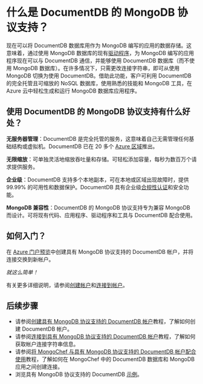 <properties
    pageTitle="什么是 DocumentDB 的 MongoDB 协议支持？| Azure"
    description="什么是 DocumentDB 的 MongoDB 协议支持？ 借助它，可将 Azure DocumentDB（托管的基于云的服务）用作为 MongoDB 编写的应用的数据存储。"
    keywords="什么是 MongoDB"
    services="documentdb"
    author="AndrewHoh"
    manager="jhubbard"
    editor=""
    documentationcenter="" />
<tags
    ms.assetid="4afaf40d-c560-42e0-83b4-a64d94671f0a"
    ms.service="documentdb"
    ms.workload="data-services"
    ms.tgt_pltfrm="na"
    ms.devlang="na"
    ms.topic="article"
    ms.date="01/16/2017"
    wacn.date="03/22/2017"
    ms.author="anhoh" />  


# 什么是 DocumentDB 的 MongoDB 协议支持？

现在可以将 DocumentDB 数据库用作为 MongoDB 编写的应用的数据存储。这意味着，通过使用 MongoDB 数据库的现有[驱动程序](https://docs.mongodb.org/ecosystem/drivers/)，为 MongoDB 编写的应用程序现在可以与 DocumentDB 通信，并能够使用 DocumentDB 数据库（而不使用 MongoDB 数据库）。在许多情况下，只需更改连接字符串，即可从使用 MongoDB 切换为使用 DocumentDB。借助此功能，客户可利用 DocumentDB 的完全托管且可缩放的 NoSQL 数据库，使用熟悉的技能和 MongoDB 工具，在 Azure 云中轻松生成和运行 MongoDB 数据库应用程序。

## 使用 DocumentDB 的 MongoDB 协议支持有什么好处？
**无服务器管理**：DocumentDB 是完全托管的服务，这意味着自己无需管理任何基础结构或虚拟机。DocumentDB 已在 20 多个 [Azure 区域](https://azure.microsoft.com/regions/)推出。

**无限缩放**：可单独灵活地缩放吞吐量和存储。可轻松添加容量，每秒为数百万个请求提供服务。

**企业级**：DocumentDB 支持多个本地副本，可在本地或区域出现故障时，提供 99.99% 的可用性和数据保护。DocumentDB 具有企业级[合规性认证](https://www.microsoft.com/trustcenter)和安全功能。

**MongoDB 兼容性**：DocumentDB 的 MongoDB 协议支持专为兼容 MongoDB 而设计。可将现有代码、应用程序、驱动程序和工具与 DocumentDB 配合使用。

## 如何入门？
在 [Azure 门户预览](https://portal.azure.cn)中创建具有 MongoDB 协议支持的 DocumentDB 帐户，并将连接交换到新帐户。

*就这么简单！*

有关更多详细说明，请参阅[创建帐户](/documentation/articles/documentdb-create-mongodb-account/)和[连接到帐户](/documentation/articles/documentdb-connect-mongodb-account/)。

## 后续步骤
- 请参阅[创建具有 MongoDB 协议支持的 DocumentDB 帐户](/documentation/articles/documentdb-create-mongodb-account/)教程，了解如何创建 DocumentDB 帐户。
- 请参阅[连接到具有 MongoDB 协议支持的 DocumentDB 帐户](/documentation/articles/documentdb-connect-mongodb-account/)教程，了解如何获取帐户连接字符串信息。
- 请参阅[将 MongoChef 与具有 MongoDB 协议支持的 DocumentDB 帐户配合使用](/documentation/articles/documentdb-mongodb-mongochef/)教程，了解如何在 MongoChef 中的 DocumentDB 数据库和 MongoDB 应用之间创建连接。
- 浏览具有 MongoDB 协议支持的 DocumentDB [示例](/documentation/articles/documentdb-mongodb-samples/)。

<!---HONumber=Mooncake_0313_2017-->
<!---Update_Description: update meta properties -->